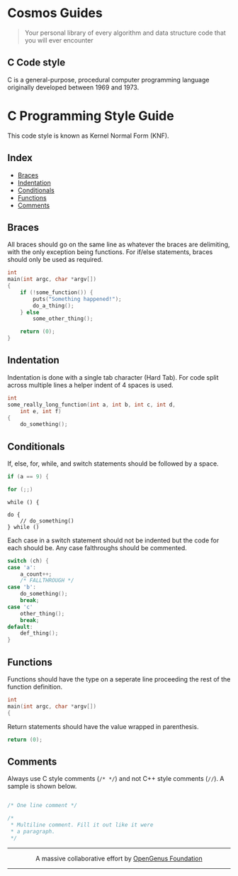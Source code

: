 # Cosmos Guides
> Your personal library of every algorithm and data structure code that you will ever encounter

## C Code style

C is a general-purpose, procedural computer programming language originally developed between 1969 and 1973.

# C Programming Style Guide

This code style is known as Kernel Normal Form (KNF).

## Index
- [Braces](#braces)
- [Indentation](#indentation)
- [Conditionals](#conditionals)
- [Functions](#functions)
- [Comments](#comments)

## Braces

All braces should go on the same line as whatever the braces are delimiting, with the only exception being functions. For if/else statements, braces should only be used as required.

```C
int
main(int argc, char *argv[])
{
	if (!some_function()) {
		puts("Something happened!");
		do_a_thing();
	} else
		some_other_thing();

	return (0);
}
```

## Indentation

Indentation is done with a single tab character (Hard Tab). For code split across multiple lines a helper indent of 4 spaces is used.

```C
int
some_really_long_function(int a, int b, int c, int d,
    int e, int f)
{
	do_something();
```

## Conditionals

If, else, for, while, and switch statements should be followed by a space.

```C
if (a == 9) {
```

```C
for (;;)
```

```
while () {
```

```
do {
	// do_something()
} while ()
```

Each case in a switch statement should not be indented but the code for each should be. Any case falthroughs should be commented.

```C
switch (ch) {
case 'a':
	a_count++;
	/* FALLTHROUGH */
case 'b':
	do_something();
	break;
case 'c'
	other_thing();
	break;
default:
	def_thing();
}
```

## Functions

Functions should have the type on a seperate line proceeding the rest of the function definition.

```C
int
main(int argc, char *argv[])
{
```

Return statements should have the value wrapped in parenthesis.

```C
return (0);
```

## Comments

Always use C style comments (`/* */`) and not C++ style comments (`//`). A sample is shown below.

```C

/* One line comment */

/*
 * Multiline comment. Fill it out like it were
 * a paragraph.
 */

```


---

<p align="center">
	A massive collaborative effort by <a href="https://github.com/OpenGenus/cosmos">OpenGenus Foundation</a> 
</p>

---
